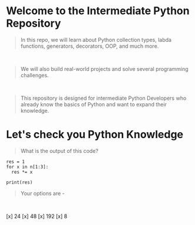 # Welcome to the Intermediate Python Repository

> In this repo, we will learn about Python collection types, labda functions, generators, decorators, OOP, and much more.

<br>

> We will also build real-world projects and solve several programming challenges.

<br>

> This repository is designed for intermediate Python Developers who already know the basics of Python and want to expand their knowledge.

# Let's check you Python Knowledge

> What is the output of this code?

```n = [2, 4, 6, 8]
res = 1
for x in n[1:3]:
  res *= x

print(res)

```

> Your options are -

<br>

[x] 24
[x] 48
[x] 192
[x] 8

